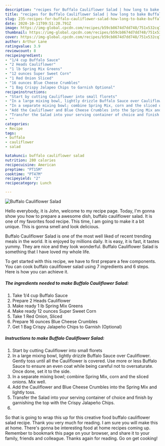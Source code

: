 ```yaml
---
description: "recipes for Buffalo Cauliflower Salad | how long to bake Buffalo Cauliflower Salad"
title: "recipes for Buffalo Cauliflower Salad | how long to bake Buffalo Cauliflower Salad"
slug: 235-recipes-for-buffalo-cauliflower-salad-how-long-to-bake-buffalo-cauliflower-salad
date: 2020-10-11T09:51:20.791Z
image: https://img-global.cpcdn.com/recipes/b59cb8674d7dd748/751x532cq70/buffalo-cauliflower-salad-recipe-main-photo.jpg
thumbnail: https://img-global.cpcdn.com/recipes/b59cb8674d7dd748/751x532cq70/buffalo-cauliflower-salad-recipe-main-photo.jpg
cover: https://img-global.cpcdn.com/recipes/b59cb8674d7dd748/751x532cq70/buffalo-cauliflower-salad-recipe-main-photo.jpg
author: Arthur Lane
ratingvalue: 3.9
reviewcount: 8
recipeingredient:
- "1/4 cup Buffalo Sauce"
- "2 Heads Cauliflower"
- "1 lb Spring Mix Greens"
- "12 ounces Super Sweet Corn"
- "1 Red Onion Sliced"
- "16 ounces Blue Cheese Crumbles"
- "1 Bag Crispy Jalapeo Chips to Garnish Optional"
recipeinstructions:
- "Start by cutting Cauliflower into small florets"
- "In a large mixing bowl, lightly drizzle Buffalo Sauce over Cauliflower. Gently toss until all the Cauliflower is covered. Use more or less Buffalo Sauce to ensure an even coat while being careful not to oversaturate. Once done, set it to the side."
- "In a separate mixing bowl; combine Spring Mix, corn and the sliced onions. Mix well."
- "Add the Cauliflower and Blue Cheese Crumbles into the Spring Mix and lightly toss."
- "Transfer the Salad into your serving container of choice and finish by garnishing the top with the Crispy Jalapeño Chips."
- ""
categories:
- Recipe
tags:
- buffalo
- cauliflower
- salad

katakunci: buffalo cauliflower salad 
nutrition: 280 calories
recipecuisine: American
preptime: "PT15M"
cooktime: "PT47M"
recipeyield: "2"
recipecategory: Lunch

---
```



![Buffalo Cauliflower Salad](https://img-global.cpcdn.com/recipes/b59cb8674d7dd748/751x532cq70/buffalo-cauliflower-salad-recipe-main-photo.jpg)

Hello everybody, it is John, welcome to my recipe page. Today, I'm gonna show you how to prepare a awesome dish, buffalo cauliflower salad. It is one of my favorites food recipe. This time, I am going to make it a bit unique. This is gonna smell and look delicious.

Buffalo Cauliflower Salad is one of the most well liked of recent trending meals in the world. It is enjoyed by millions daily. It is easy, it is fast, it tastes yummy. They are nice and they look wonderful. Buffalo Cauliflower Salad is something that I have loved my whole life.




To get started with this recipe, we have to first prepare a few components. You can cook buffalo cauliflower salad using 7 ingredients and 6 steps. Here is how you can achieve it.

<!--inarticleads1-->

##### The ingredients needed to make Buffalo Cauliflower Salad:

1. Take 1/4 cup Buffalo Sauce
1. Prepare 2 Heads Cauliflower
1. Make ready 1 lb Spring Mix Greens
1. Make ready 12 ounces Super Sweet Corn
1. Take 1 Red Onion, Sliced
1. Prepare 16 ounces Blue Cheese Crumbles
1. Get 1 Bag Crispy Jalapeño Chips to Garnish (Optional)




<!--inarticleads2-->

##### Instructions to make Buffalo Cauliflower Salad:

1. Start by cutting Cauliflower into small florets
1. In a large mixing bowl, lightly drizzle Buffalo Sauce over Cauliflower. Gently toss until all the Cauliflower is covered. Use more or less Buffalo Sauce to ensure an even coat while being careful not to oversaturate. Once done, set it to the side.
1. In a separate mixing bowl; combine Spring Mix, corn and the sliced onions. Mix well.
1. Add the Cauliflower and Blue Cheese Crumbles into the Spring Mix and lightly toss.
1. Transfer the Salad into your serving container of choice and finish by garnishing the top with the Crispy Jalapeño Chips.
1. 




So that is going to wrap this up for this creative food buffalo cauliflower salad recipe. Thank you very much for reading. I am sure you will make this at home. There's gonna be interesting food at home recipes coming up. Remember to bookmark this page on your browser, and share it to your family, friends and colleague. Thanks again for reading. Go on get cooking!
